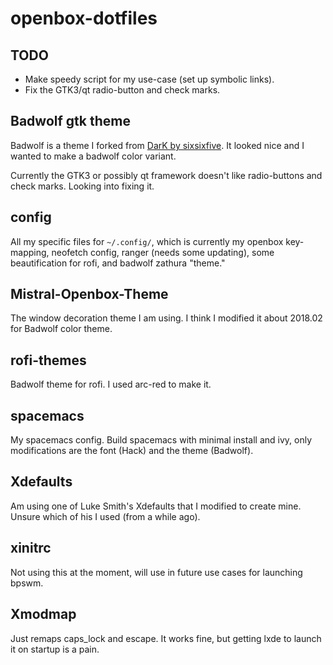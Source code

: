# openbox-dotfiles

## TODO

- Make speedy script for my use-case (set up symbolic links).
- Fix the GTK3/qt radio-button and check marks.

## Badwolf gtk theme

Badwolf is a theme I forked from [DarK by sixsixfive](https://gitlab.com/sixsixfive/DarK-theme). It looked nice and I wanted to make a badwolf color variant.

Currently the GTK3 or possibly qt framework doesn't like radio-buttons and check marks. Looking into fixing it.

## config

All my specific files for `~/.config/`, which is currently my openbox key-mapping, neofetch config, ranger (needs some updating), some beautification for rofi, and badwolf zathura "theme."

## Mistral-Openbox-Theme

The window decoration theme I am using. I think I modified it about 2018.02 for Badwolf color theme.

## rofi-themes

Badwolf theme for rofi. I used arc-red to make it.

## spacemacs

My spacemacs config. Build spacemacs with minimal install and ivy, only modifications are the font (Hack) and the theme (Badwolf).

## Xdefaults

Am using one of Luke Smith's Xdefaults that I modified to create mine. Unsure which of his I used (from a while ago).

## xinitrc

Not using this at the moment, will use in future use cases for launching bpswm.

## Xmodmap

Just remaps caps_lock and escape. It works fine, but getting lxde to launch it on startup is a pain.
